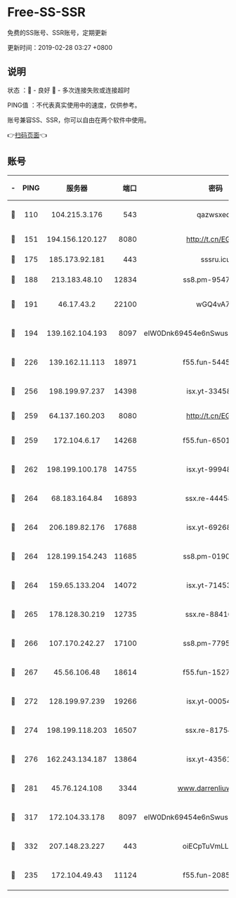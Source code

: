 # Free-SS-SSR

免费的SS账号、SSR账号，定期更新

更新时间：2019-02-28 03:27 +0800

## 说明

状态     ：🙂 - 良好 🙁 - 多次连接失败或连接超时

PING值   ：不代表真实使用中的速度，仅供参考。

账号兼容SS、SSR，你可以自由在两个软件中使用。

👉[扫码页面](https://liesauer.github.io/free-ss-ssr.github.io/)👈

## 账号

|-|PING|服务器|端口|密码|加密方式|区域|
|:----:|:----:|:-----:|-----:|:----:|:----:|:----:|
|🙂|110|104.215.3.176|543|qazwsxedc|aes-256-gcm|JP|
|🙂|151|194.156.120.127|8080|http://t.cn/EGJIyrl|rc4-md5|RU|
|🙂|175|185.173.92.181|443|sssru.icu|rc4-md5|RU|
|🙂|188|213.183.48.10|12834|ss8.pm-95470705|rc4-md5|RU|
|🙂|191|46.17.43.2|22100|wGQ4vA7D|aes-256-gcm|RU|
|🙂|194|139.162.104.193|8097|eIW0Dnk69454e6nSwuspv9DmS201tQ0D|aes-256-cfb|JP|
|🙂|226|139.162.11.113|18971|f55.fun-54452704|aes-256-cfb|SG|
|🙂|256|198.199.97.237|14398|isx.yt-33458385|aes-256-cfb|US|
|🙂|259|64.137.160.203|8080|http://t.cn/EGJIyrl|rc4-md5|CA|
|🙂|259|172.104.6.17|14268|f55.fun-65015566|aes-256-cfb|US|
|🙂|262|198.199.100.178|14755|isx.yt-99948210|aes-256-cfb|US|
|🙂|264|68.183.164.84|16893|ssx.re-44458033|aes-256-cfb|US|
|🙂|264|206.189.82.176|17688|isx.yt-69268692|aes-256-cfb|SG|
|🙂|264|128.199.154.243|11685|ss8.pm-01906462|aes-256-cfb|SG|
|🙂|264|159.65.133.204|14072|isx.yt-71453790|aes-256-cfb|SG|
|🙂|265|178.128.30.219|12735|ssx.re-88416834|aes-256-cfb|SG|
|🙂|266|107.170.242.27|17100|ss8.pm-77954051|aes-256-cfb|US|
|🙂|267|45.56.106.48|18614|f55.fun-15279736|aes-256-cfb|US|
|🙂|272|128.199.97.239|19266|isx.yt-00054344|aes-256-cfb|SG|
|🙂|274|198.199.118.203|16507|ssx.re-81754626|aes-256-cfb|US|
|🙂|276|162.243.134.187|13864|isx.yt-43561347|aes-256-cfb|US|
|🙂|281|45.76.124.108|3344|www.darrenliuwei.com|aes-256-cfb|AU|
|🙂|317|172.104.33.178|8097|eIW0Dnk69454e6nSwuspv9DmS201tQ0D|aes-256-cfb|SG|
|🙂|332|207.148.23.227|443|oiECpTuVmLLxk4Ts|aes-256-cfb|US|
|🙂|235|172.104.49.43|11124|f55.fun-20858205|aes-256-cfb|SG|
